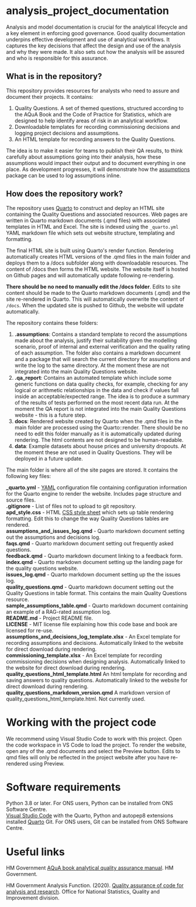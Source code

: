 # analysis_project_documentation
Analysis and model documentation is crucial for the analytical lifecycle and a key element in enforcing good governance. Good quality documentation underpins effective  development and use of analytical workflows. It captures the key decisions that affect the design and use of the analysis and why they were made. It also sets out how the analysis will be assured and who is responsible for this assurance.

## What is in the repository?

This repository provides resources for analysts who need to assure and document their projects. It contains:    
1. Quality Questions. A set of themed questions, structured according to the AQuA Book and the Code of Practice for Statistics, which are designed to help identify areas of risk in an analytical workflow.
2. Downloadable templates for recording commissioning decisions and logging project decisions and assumptions.
3. An HTML template for recording answers to the Quality Questions.

The idea is to make it easier for teams to publish their QA results, to think carefully about assumptions going into their analysis, how these assumptions would impact their output and to document everything in one place. As development progresses, it will demonstrate how the [assumptions](https://github.com/best-practice-and-impact/assumptions) package can be used to log assumptions inline.

## How does the repository work?

The repository uses [Quarto](https://quarto.org/) to construct and deploy an HTML site containing the Quality Questions and associated resources. Web pages are written in Quarto markdown documents (.qmd files) with associated templates in HTML and Excel.  The site is indexed using the `_quarto.yml` YAML markdown file which sets out website structure, templating and formatting.   

The final HTML site is built using Quarto's render function. Rendering automatically creates HTML versions of the .qmd files in the main folder and deploys them to a /docs subfolder along with downloadable resources. The content of /docs then forms the HTML website. The website itself is hosted on Github pages and will automatically update following re-rendering.    

**There should be no need to manually edit the /docs folder**. Edits to site content should be made to the Quarto markdown documents (.qmd) and the site re-rendered in Quarto.  This will automatically overwrite the content of `/docs`. When the updated site is pushed to Github, the website will update automatically.

The repository contains these folders:  

1) **.assumptions**: Contains a standard template to record the assumptions made about the analysis, justify their suitability given the modelling scenario, proof of internal and external verification and the quality rating of each assumption. The folder also contains a markdown document and a package that will search the current directory for assumptions and write the log to the same directory. At the moment these are not integrated into the main Quality Questions website.
2) **.qa_report**: Contains an automated template which include some generic functions on data quality checks, for example, checking for any logical or arithmetic relationships in the data and check if values fall inside an acceptable/expected range. The idea is to produce a summary of the results of tests performed on the most recent data run.  At the moment the QA report is not integrated into the main Quality Questions website - this is a future step.
4) **docs**: Rendered website created by Quarto when the .qmd files in the main folder are processed using the Quarto::render. There should be no need to edit this folder manually as it is automatically updated during rendering. The html contents are not designed to be human-readable.
5) **data**: Example datasets about house prices and university dropouts. At the moment these are not used in Quality Questions. They will be deployed in a future update.

The main folder is where all of the site pages are stored. It contains the following key files:

**_quarto.yml** - [YAML](https://yaml.org/spec/1.2.2/) configuration file containing configuration information for the Quarto engine to render the website. Includes page structure and source files.    
**.gitignore** - List of files not to upload to git repository.    
**apd_style.css** - HTML [CSS style sheet](https://www.w3schools.com/html/html_css.asp) which sets up table rendering formatting. Edit this to change the way Quality Questions tables are rendered.   
**assumptions_and_issues_log.qmd** - Quarto markdown document setting out the assumptions and decisions log.    
**faqs.qmd** - Quarto markdown document setting out frequently asked questions.    
**feedback.qmd** - Quarto markdown document linking to a feedback form.    
**index.qmd** - Quarto markdown document setting up the landing page for the quality questions website.    
**issues_log.qmd** - Quarto markdown document setting up the the issues log.    
**quality_questions.qmd** - Quarto markdown document setting out the Quality Questions in table format. This contains the main Quality Questions resource.    
**sample_assumptions_table.qmd** - Quarto markdown document containing an example of a RAG-rated assumption log.    
**README.md** - Project README file.    
**LICENSE** - MIT license file explaining how this code base and book are licensed for re-use.    
**assumptions_and_decisions_log_template.xlsx** - An Excel template for recording assumptions and decisions. Automatically linked to the website for direct download during rendering.    
**commissioning_template.xlsx** - An Excel template for recording commissioning decisions when designing analysis. Automatically linked to the website for direct download during rendering.
**quality_questions_html_template.html** An html template for recording and saving answers to quality questions. Automatically linked to the website for direct download during rendering.
**quality_questions_markdown_version.qmd** A markdown version of quality_questions_html_template.html. Not currently used.

# Working with the project code

We recommend using Visual Studio Code to work with this project. Open the code workspace in VS Code to load the project. To render the website, open any of the .qmd documents and select the Preview button. Edits to qmd files will only be reflected in the project website after you have re-rendered using Preview.

# Software requirements  
Python 3.8 or later. For ONS users, Python can be installed from ONS Software Centre.   
[Visual Studio Code](https://code.visualstudio.com/Download) with the Quarto, Python and autopep8 extensions installed
[Quarto](https://quarto.org/docs/get-started/)
Git. For ONS users, Git can be installed from ONS Software Centre.

# Useful links
HM Government [AQuA book analytical quality assurance manual](https://www.gov.uk/government/publications/the-aqua-book-guidance-on-producing-quality-analysis-for-government). HM Government.

HM Government Analysis Function. (2020). [Quality assurance of code for analysis and research](https://best-practice-and-impact.github.io/qa-of-code-guidance/ ). Office for National Statistics, Quality and Improvement division.  

